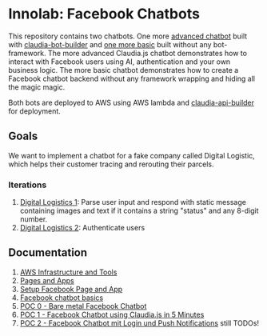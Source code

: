 # Innolab: Facebook Chatbots

This repository contains two chatbots. One more [advanced chatbot](./claudia_bot/README.md) built with [claudia-bot-builder](https://github.com/claudiajs/claudia-bot-builder) and [one more basic](./bare-metal_bot/README.md) built without any bot-framework.
The more advanced Claudia.js chatbot demonstrates how to interact with Facebook users using AI, authentication and your own business logic. The more basic chatbot demonstrates how to create a Facebook chatbot backend without any framework wrapping and hiding all the magic magic.

Both bots are deployed to AWS using AWS lambda and [claudia-api-builder](https://github.com/claudiajs/claudia-api-builder) for deployment.

## Goals

We want to implement a chatbot for a fake company called Digital Logistic, which helps their customer tracing and rerouting their parcels.

### Iterations

1. [Digital Logistics 1](./digital_logistics_01): Parse user input and respond with static message containing images and text if it contains a string "status" and any 8-digit number.
2. [Digital Logistics 2](./digital_logistics_02): Authenticate users

## Documentation

1. [AWS Infrastructure and Tools](docs/aws_infrastructure_tools)
2. [Pages and Apps](docs/pages_and_apps)
3. [Setup Facebook Page and App](docs/setup_facebook)
4. [Facebook chatbot basics](docs/fb_chatbot_basics)
5. [POC 0 - Bare metal Facebook Chatbot](docs/bare_metal)
6. [POC 1 - Facebook Chatbot using Claudia.js in 5 Minutes](docs/facebook_chatbot_with_claudia_js_in_five_minutes)
7. [POC 2 - Facebook Chatbot mit Login und Push Notifications](docs/facebook_chatbot_with_login_and_push_notifications) still TODOs!